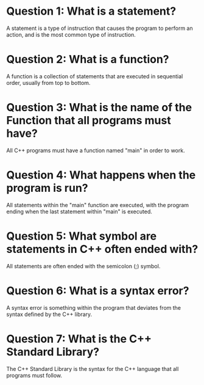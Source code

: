 # Question 1: What is a statement?
A statement is a type of instruction that causes the program to perform an action, and is the most common type of instruction.

# Question 2: What is a function?
A function is a collection of statements that are executed in sequential order, usually from top to bottom.

# Question 3: What is the name of the Function that all programs must have?
All C++ programs must have a function named "main" in order to work.

# Question 4: What happens when the program is run?
All statements within the "main" function are executed, with the program ending when the last statement within "main" is executed.

# Question 5: What symbol are statements in C++ often ended with?
All statements are often ended with the semicolon (;) symbol.

# Question 6: What is a syntax error?
A syntax error is something within the program that deviates from the syntax defined by the C++ library.

# Question 7: What is the C++ Standard Library?
The C++ Standard Library is the syntax for the C++ language that all programs must follow.
